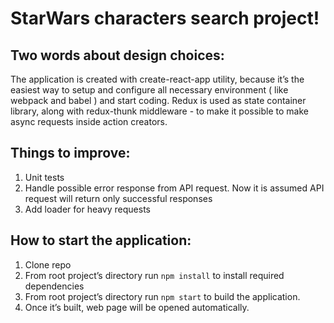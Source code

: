 # **StarWars characters search project!**

## Two words about design choices:

The application is created with create-react-app utility, because it’s the easiest way to setup and configure all necessary environment ( like webpack and babel ) and start coding.
Redux is used as state container library, along with redux-thunk middleware - to make it possible to make async requests inside action creators.

## Things to improve:

1. Unit tests
2. Handle possible error response from API request. Now it is assumed API request will return only successful responses
3. Add loader for heavy requests

## How to start the application:

1. Clone repo
2. From root project’s directory run `npm install` to install required dependencies
3. From root project’s directory run `npm start` to build the application.
4. Once it’s built, web page will be opened automatically.
